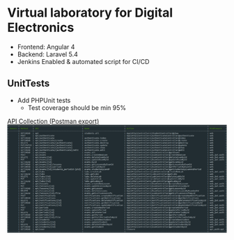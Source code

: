 # Virtual laboratory for Digital Electronics


* Frontend: Angular 4
* Backend: Laravel 5.4
* Jenkins Enabled & automated script for CI/CD

## UnitTests
* Add PHPUnit tests
    + Test coverage should be min 95%


[API Collection (Postman export)](https://github.com/l3xq/de-virtual-lab/blob/master/documentation/api_postman_collection/API_Postman_export.json)
![List of Routes][list-of-routes]


[list-of-routes]: https://github.com/l3xq/de-virtual-lab/blob/master/documentation/routes.PNG 

